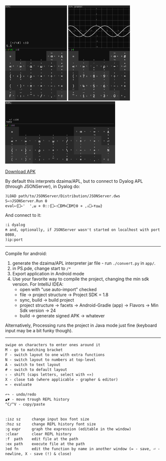 <img src=../docs/p1.png width="200"></img> <img src=../docs/p2.png width="200"></img> <img src=../docs/l1.png width="356"></img>

[Download APK](https://github.com/dzaima/APL/releases)

By default this interprets dzaima/APL, but to connect to Dyalog APL (through JSONServer), in Dyalog do:

```apl
)LOAD path/to/JSONServer/Distribution/JSONServer.dws
S←⊃JSONServer.Run ⍬
eval←{⎕←'  ',⍵ ⋄ 0::{⎕←↑⎕DM⋄⎕DM}⍬ ⋄ ,↓⎕←⍕⍎⍵}
```

And connect to it:

```apl
:i dyalog
⍝ and, optionally, if JSONServer wasn't started on localhost with port 8080,
)ip:port
```


---



Compile for android:

1. generate the dzaima/APL interpreter jar file - run `./convert.py` in `app/`.
2. in PS.pde, change start to `/*`
3. Export application in Android mode
4. Use your favorite way to compile the project, changing the min sdk version. For IntelliJ IDEA:
    - open with "use auto-import" checked
    - file → project structure → Project SDK = 1.8
    - sync, build → build project
    - project structure → facets → Android-Gradle (app) → Flavors → Min Sdk version → 24
    - build → generate signed APK → whatever

Alternatively, Processing runs the project in Java mode just fine (keyboard input may be a bit funky though).

---

```
swipe on characters to enter ones around it
M - go to matching bracket
F - switch layout to one with extra functions
N - switch layout to numbers at top-level
A - switch to text layout
# - switch to default layout
⇧ - shift (caps letters, select with «»)
X - close tab (where applicable - grapher & editor)
= - evaluate

↶↷ - undo/redo
▲▼ - move trough REPL history
^C/^V - copy/paste


:isz sz     change input box font size
:hsz sz     change REPL history font size
:g expr     graph the expression (editable in the window)
:clear      clear REPL history
:f  path    edit file at the path
:ex path    execute file at the path
)ed fn      edit the function by name in another window (= - save, ⏎ - newline, X - save (!) & close)
```